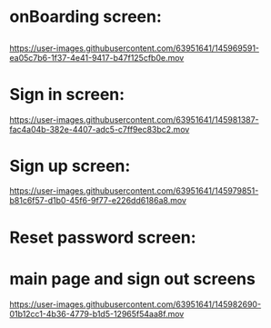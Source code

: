 # onBoarding screen: 

##
https://user-images.githubusercontent.com/63951641/145969591-ea05c7b6-1f37-4e41-9417-b47f125cfb0e.mov

# Sign in screen: 

https://user-images.githubusercontent.com/63951641/145981387-fac4a04b-382e-4407-adc5-c7ff9ec83bc2.mov

# Sign up screen: 
 
https://user-images.githubusercontent.com/63951641/145979851-b81c6f57-d1b0-45f6-9f77-e226dd6186a8.mov

# Reset password screen:

##

# main page and sign out screens

https://user-images.githubusercontent.com/63951641/145982690-01b12cc1-4b36-4779-b1d5-12965f54aa8f.mov














